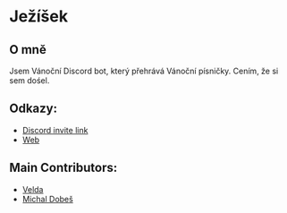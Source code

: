 # Ježíšek
## O mně
Jsem Vánoční Discord bot, který přehrává Vánoční písničky. Cením, že si sem dośel.
## Odkazy:
* [Discord invite link](https://discordapp.com/oauth2/authorize?client_id=642795374150418438&scope=bot)
* [Web](https://jezisek.velda.xyz/)
## Main Contributors:
* [Velda](https://github.com/Veldik/)
* [Michal Dobeš](https://dobes.pw)
